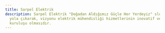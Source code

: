 ```yaml
---
title: Sarpel Elektrik
description: Sarpel Elektrik "Doğadan Aldığımız Güçle Her Yerdeyiz" sloganıyla
  yola çıkarak, vizyonu elektrik mühendisliği hizmetlerinin inovatif ve lider
  kuruluşu olmasıdır.
---
```


